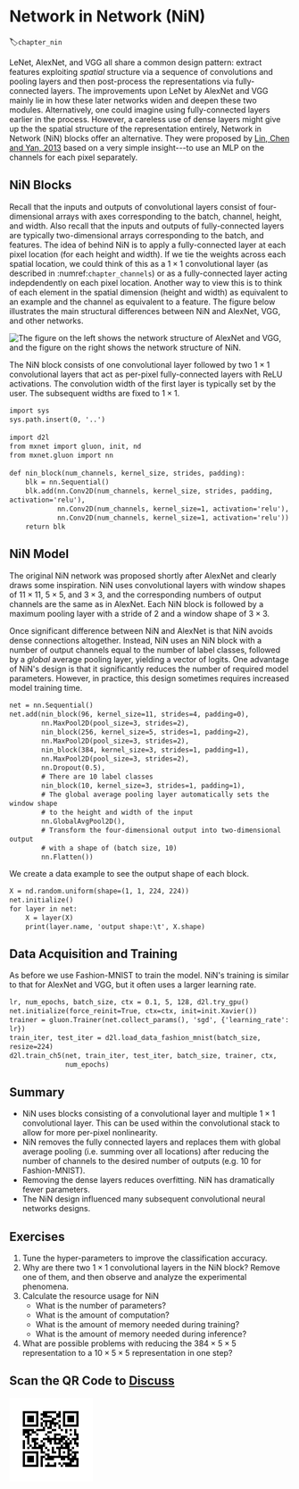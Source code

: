 # Network in Network (NiN)
:label:`chapter_nin`

LeNet, AlexNet, and VGG all share a common design pattern:
extract features exploiting *spatial* structure
via a sequence of convolutions and pooling layers
and then post-process the representations via fully-connected layers.
The improvements upon LeNet by AlexNet and VGG mainly lie
in how these later networks widen and deepen these two modules.
Alternatively, one could imagine using fully-connected layers
earlier in the process.
However, a careless use of dense layers might give up the
the spatial structure of the representation entirely,
Network in Network (NiN) blocks offer an alternative.
They were proposed by [Lin, Chen and Yan, 2013](https://arxiv.org/pdf/1312.4400.pdf) based on a very simple insight---to
use an MLP on the channels for each pixel separately.

## NiN Blocks

Recall that the inputs and outputs of convolutional layers
consist of four-dimensional arrays with axes
corresponding to the batch, channel, height, and width.
Also recall that the inputs and outputs of fully-connected layers
are typically two-dimensional arrays corresponding to the batch, and features.
The idea of behind NiN is to apply a fully-connected layer
at each pixel location (for each height and  width).
If we tie the weights across each spatial location,
we could think of this as a $1\times 1$ convolutional layer
(as described in :numref:`chapter_channels`)
or as a fully-connected layer acting indepdendently on each pixel location.
Another way to view this is to think of each element in the spatial dimension
(height and width) as equivalent to an example
and the channel as equivalent to a feature.
The figure below illustrates the main structural differences
between NiN and AlexNet, VGG, and other networks.

![The figure on the left shows the network structure of AlexNet and VGG, and the figure on the right shows the network structure of NiN. ](../img/nin-compare.svg)

The NiN block consists of one convolutional layer
followed by two $1\times 1$ convolutional layers that act as
per-pixel fully-connected layers with ReLU activations.
The convolution width of the first layer is typically set by the user.
The subsequent widths are fixed to $1 \times 1$.

```{.python .input  n=2}
import sys
sys.path.insert(0, '..')

import d2l
from mxnet import gluon, init, nd
from mxnet.gluon import nn

def nin_block(num_channels, kernel_size, strides, padding):
    blk = nn.Sequential()
    blk.add(nn.Conv2D(num_channels, kernel_size, strides, padding, activation='relu'),
            nn.Conv2D(num_channels, kernel_size=1, activation='relu'),
            nn.Conv2D(num_channels, kernel_size=1, activation='relu'))
    return blk
```

## NiN Model

The original NiN network was proposed shortly after AlexNet
and clearly draws some inspiration.
NiN uses convolutional layers with window shapes
of $11\times 11$, $5\times 5$, and $3\times 3$,
and the corresponding numbers of output channels are the same as in AlexNet. Each NiN block is followed by a maximum pooling layer
with a stride of 2 and a window shape of $3\times 3$.

Once significant difference between NiN and AlexNet
is that NiN avoids dense connections altogether.
Instead, NiN uses an NiN block with a number of output channels equal to the number of label classes, followed by a *global* average pooling layer,
yielding a vector of logits.
One advantage of NiN's design is that it significantly
reduces the number of required model parameters.
However, in practice, this design sometimes requires
increased model training time.

```{.python .input  n=9}
net = nn.Sequential()
net.add(nin_block(96, kernel_size=11, strides=4, padding=0),
        nn.MaxPool2D(pool_size=3, strides=2),
        nin_block(256, kernel_size=5, strides=1, padding=2),
        nn.MaxPool2D(pool_size=3, strides=2),
        nin_block(384, kernel_size=3, strides=1, padding=1),
        nn.MaxPool2D(pool_size=3, strides=2),
        nn.Dropout(0.5),
        # There are 10 label classes
        nin_block(10, kernel_size=3, strides=1, padding=1),
        # The global average pooling layer automatically sets the window shape
        # to the height and width of the input
        nn.GlobalAvgPool2D(),
        # Transform the four-dimensional output into two-dimensional output
        # with a shape of (batch size, 10)
        nn.Flatten())
```

We create a data example to see the output shape of each block.

```{.python .input}
X = nd.random.uniform(shape=(1, 1, 224, 224))
net.initialize()
for layer in net:
    X = layer(X)
    print(layer.name, 'output shape:\t', X.shape)
```

## Data Acquisition and Training

As before we use Fashion-MNIST to train the model.
NiN's training is similar to that for AlexNet and VGG,
but it often uses a larger learning rate.

```{.python .input}
lr, num_epochs, batch_size, ctx = 0.1, 5, 128, d2l.try_gpu()
net.initialize(force_reinit=True, ctx=ctx, init=init.Xavier())
trainer = gluon.Trainer(net.collect_params(), 'sgd', {'learning_rate': lr})
train_iter, test_iter = d2l.load_data_fashion_mnist(batch_size, resize=224)
d2l.train_ch5(net, train_iter, test_iter, batch_size, trainer, ctx,
              num_epochs)
```

## Summary

* NiN uses blocks consisting of a convolutional layer and multiple $1\times 1$ convolutional layer. This can be used within the convolutional stack to allow for more per-pixel nonlinearity.
* NiN removes the fully connected layers and replaces them with global average pooling (i.e. summing over all locations) after reducing the number of channels to the desired number of outputs (e.g. 10 for Fashion-MNIST).
* Removing the dense layers reduces overfitting. NiN has dramatically fewer parameters.
* The NiN design influenced many subsequent convolutional neural networks designs.

## Exercises

1. Tune the hyper-parameters to improve the classification accuracy.
1. Why are there two $1\times 1$ convolutional layers in the NiN block? Remove one of them, and then observe and analyze the experimental phenomena.
1. Calculate the resource usage for NiN
    * What is the number of parameters?
    * What is the amount of computation?
    * What is the amount of memory needed during training?
    * What is the amount of memory needed during inference?
1. What are possible problems with reducing the $384 \times 5 \times 5$ representation to a $10 \times 5 \times 5$ representation in one step?

## Scan the QR Code to [Discuss](https://discuss.mxnet.io/t/2356)

![](../img/qr_nin.svg)
